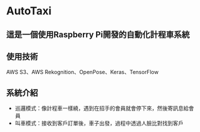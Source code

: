 # AutoTaxi

## 這是一個使用Raspberry Pi開發的自動化計程車系統
## 使用技術
AWS S3、AWS Rekognition、OpenPose、Keras、TensorFlow
## 系統介紹
* 巡邏模式：像計程車一樣繞，遇到在招手的會員就會停下來，然後寄訊息給會員
* 叫車模式：接收到客戶訂單後，車子出發，過程中透過人臉比對找到客戶
## 

